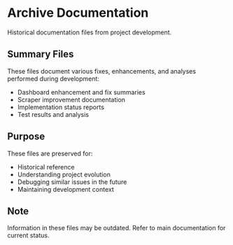 # Archive Documentation

Historical documentation files from project development.

## Summary Files
These files document various fixes, enhancements, and analyses performed during development:

- Dashboard enhancement and fix summaries
- Scraper improvement documentation  
- Implementation status reports
- Test results and analysis

## Purpose
These files are preserved for:
- Historical reference
- Understanding project evolution
- Debugging similar issues in the future
- Maintaining development context

## Note
Information in these files may be outdated. Refer to main documentation for current status.

